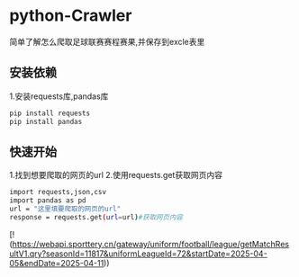 # python-Crawler
简单了解怎么爬取足球联赛赛程赛果,并保存到excle表里

## 安装依赖
  1.安装requests库,pandas库
  ```bash
  pip install requests
  pip install pandas
  ```

## 快速开始
  1.找到想要爬取的网页的url
  2.使用requests.get获取网页内容
  ```bash
  import requests,json,csv
  import pandas as pd
  url = "这里填要爬取的网页的url"
  response = requests.get(url=url)#获取网页内容
  ```
  [!(https://webapi.sporttery.cn/gateway/uniform/football/league/getMatchResultV1.qry?seasonId=11817&uniformLeagueId=72&startDate=2025-04-05&endDate=2025-04-11))
